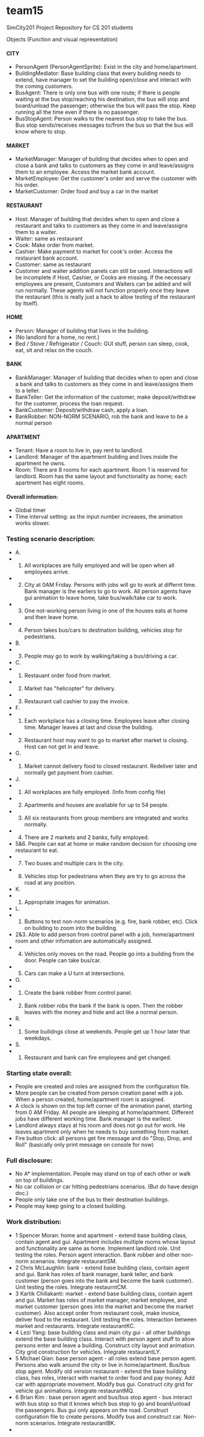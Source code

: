 team15
======

SimCity201 Project Repository for CS 201 students


Objects (Function and visual representation)

#### CITY
+ PersonAgent (PersonAgentSprite): Exist in the city and home/apartment.
+ BuildingMediator: Base building class that every building needs to extend, have manager to set the building open/close and interact with the coming customers.
+ BusAgent: There is only one bus with one route; if there is people waiting at the bus stop/reaching his destination, the bus will stop and board/unload the passenger; otherwise the bus will pass the stop. Keep running all the time even if there is no passenger.  
+ BusStopAgent: Person walks to the nearest bus stop to take the bus. Bus stop sends/receives messages to/from the bus so that the bus will know where to stop.

#### MARKET
+ MarketManager: Manager of building that decides when to open and close a bank and talks to customers as they come in and leave/assigns them to an employee. Access the market bank account.
+ MarketEmployee: Get the customer's order and serve the customer with his order.
+ MarketCustomer: Order food and buy a car in the market

#### RESTAURANT
+ Host: Manager of building that decides when to open and close a restaurant and talks to customers as they come in and leave/assigns them to a waiter.
+ Waiter: same as restaurant
+ Cook: Make order from market.
+ Cashier: Make payment to market for cook's order. Access the restaurant bank account.
+ Customer: same as restaurant
+ Customer and waiter addition panels can still be used. Interactions will be incomplete if Host, Cashier, or Cooks are missing. If the necessary employees are present, Customers and Waiters can be added and will run normally. These agents will not function properly once they leave the restaurant (this is really just a hack to allow testing of the restaurant by itself).

#### HOME
+ Person: Manager of building that lives in the building.
+ (No landlord for a home, no rent.)
+ Bed / Stove / Refrigerator / Couch: GUI stuff, person can sleep, cook, eat, sit and relax on the couch.

#### BANK
+ BankManager: Manager of building that decides when to open and close a bank and talks to customers as they come in and leave/assigns them to a teller.
+ BankTeller: Get the information of the customer, make deposit/withdraw for the customer, process the loan request.
+ BankCustomer: Deposit/withdraw cash, apply a loan.
+ BankRobber: NON-NORM SCENARIO, rob the bank and leave to be a normal person

#### APARTMENT
+ Tenant: Have a room to live in, pay rent to landlord.
+ Landlord: Manager of the apartment building and lives inside the apartment he owns.
+ Room: There are 8 rooms for each apartment. Room 1 is reserved for landlord. Room has the same layout and functionality as home; each apartment has eight rooms.

#### Overall information:
+ Global timer
+ Time interval setting: as the input number increases, the animation works slower.



### Testing scenario description:
+ A.
+ 1. All workplaces are fully employed and will be open when all employees arrive.
+ 2. City at 0AM Friday. Persons with jobs will go to work at differnt time. Bank manager is the earliers to go to work.  All person agents have gui animation to leave home, take bus/walk/take car to work. 
+ 3. One not-working person living in one of the houses eats at home and then leave home.
+ 4. Person takes bus/cars to destination building, vehicles stop for pedestrians.
+ B.
+ 3. People may go to work by walking/taking a bus/driving a car.
+ C.
+ 1. Restauant order food from market.
+ 2. Market has "helicopter" for delivery.
+ 3. Restaurant call cashier to pay the invoice.
+ F.
+ 1. Each workplace has a closing time. Employees leave after closing time. Manager leaves at last and close the building.
+ 2. Restaurant host may want to go to market after market is closing. Host can not get in and leave.
+ G. 
+ 1. Market cannot delivery food to closed restaurant. Redeliver later and normally get payment from cashier.
+ J.
+ 1. All workplaces are fully employed. (Info from config file)
+ 2. Apartments and houses are avaliable for up to 54 people.
+ 3. All six restaurants from group members are integrated and works normally.
+ 4. There are 2 markets and 2 banks, fully employed.
+ 5&6. People can eat at home or make random decision for choosing one restaurant to eat.
+ 7. Two buses and multiple cars in the city.
+ 8. Vehicles stop for pedestrians when they are try to go across the road at any position.
+ K.
+ 1. Appropriate images for animation.
+ L.
+ 1. Buttons to test non-norm scenarios (e.g. fire, bank robber, etc). Click on building to zoom into the building.
+ 2&3. Able to add person from control panel with a job, home/apartment room and other infomation are automatically assigned.
+ 4. Vehicles only moves on the road. People go into a building from the door. People can take bus/car.
+ 5. Cars can make a U turn at intersections.
+ O.
+ 1. Create the bank robber from control panel.
+ 2. Bank robber robs the bank if the bank is open. Then the robber leaves with the money and hide and act like a normal person.
+ R.
+ 1. Some builidngs close at weekends. People get up 1 hour later that weekdays.
+ S.
+ 1. Restaurant and bank can fire employees and get changed.


### Starting state overall:
+ People are created and roles are assigned from the configuration file.
+ More people can be created from person creation panel with a job. When a person created, home/apartment room is assigned.
+ A clock is shown on the top left corner of the animation panel, starting from 0 AM Friday. All people are sleeping at home/apartment. Different jobs have different working time. Bank manager is the earliest.
+ Landlord always stays at his room and does not go out for work. He leaves apartment only when he needs to buy something from market.
+ Fire button click: all persons get fire message and do "Stop, Drop, and Roll" (basically only print message on console for now)

### Full disclosure:
+ No A* implementation. People may stand on top of each other or walk on top of buildings.
+ No car collision or car hitting pedestrians scenarios. (But do have design doc.)
+ People only take one of the bus to their destination buildings.
+ People may keep going to a closed building.

### Work distribution:
+ 1 Spencer Moran: home and apartment - extend base building class, contain agent and gui. Apartment includes multiple rooms whose layout and functionality are same as home. Implement landlord role. Unit testing the roles. Person agent interaction. Bank robber and other non-norm scenarios. Integrate restaurantSM.
+ 2	Chris McLaughlin: bank - extend base building class, contain agent and gui. Bank has roles of bank manager, bank teller, and bank customer (person goes into the bank and become the bank customer). Unit testing the roles. Integrate restaurntCM.
+ 3	Kartik Chillakanti: market - extend base building class,  contain agent and gui. Market has roles of market manager, market employee, and market customer (person goes into the market and become the market customer). Also accept order from restaurant cook, make invoice, deliver food to the restaurant. Unit testing the roles. Interaction between market and restaurants. Integrate restaurantKC.
+ 4	Lezi Yang: base building class and main city gui - all other buildings extend the base building class. Interact with person agent stuff to allow persons enter and leave a building. Construct city layout and animation. City grid construction for vehicles. Integrate restaurantLY.
+ 5	Michael Qian: base person agent - all roles extend base person agent. Persons also walk around the city or live in home/apartment. Bus/bus stop agent. Modify old version restaurant - extend the base building class, has roles, interact with market to order food and pay money. Add car with appropriate movement. Modify bus gui. Construct city grid for vehicle gui animations. Integrate restaurantMQ.
+ 6	Brian Kim : base person agent and bus/bus stop agent - bus interact with bus stop so that it knows which bus stop to go and board/unload the passengers. Bus gui only appears on the road. Construct configuration file to create persons. Modify bus and construct car. Non-norm scenarios. Integrate restaurantBK.
+ 
